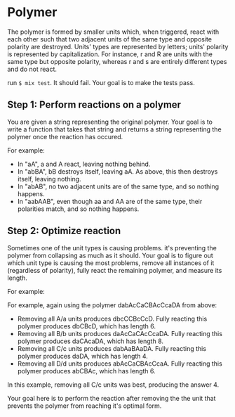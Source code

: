 # Polymer

The polymer is formed by smaller units which, when triggered, react with each other such
that two adjacent units of the same type and opposite polarity are destroyed. Units' types are
represented by letters; units' polarity is represented by capitalization.
For instance, r and R are units with the same type but opposite polarity,
whereas r and s are entirely different types and do not react.

run `$ mix test`. It should fail. Your goal is to make the tests pass.

## Step 1: Perform reactions on a polymer

You are given a string representing the original polymer. Your goal is to write a function that takes
that string and returns a string representing the polymer once the reaction has occured.

For example:

+ In "aA", a and A react, leaving nothing behind.
+ In "abBA", bB destroys itself, leaving aA. As above, this then destroys itself, leaving nothing.
+ In "abAB", no two adjacent units are of the same type, and so nothing happens.
+ In "aabAAB", even though aa and AA are of the same type, their polarities match, and so nothing happens.

## Step 2: Optimize reaction

Sometimes one of the unit types is causing problems. it's preventing the polymer from collapsing
as much as it should. Your goal is to figure out which unit type is causing the most problems,
remove all instances of it (regardless of polarity), fully react the remaining polymer, and measure its length.

For example:

For example, again using the polymer dabAcCaCBAcCcaDA from above:

+ Removing all A/a units produces dbcCCBcCcD. Fully reacting this polymer produces dbCBcD, which has length 6.
+ Removing all B/b units produces daAcCaCAcCcaDA. Fully reacting this polymer produces daCAcaDA, which has length 8.
+ Removing all C/c units produces dabAaBAaDA. Fully reacting this polymer produces daDA, which has length 4.
+ Removing all D/d units produces abAcCaCBAcCcaA. Fully reacting this polymer produces abCBAc, which has length 6.

In this example, removing all C/c units was best, producing the answer 4.

Your goal here is to perform the reaction after removing the the unit that prevents the polymer from reaching
it's optimal form.
